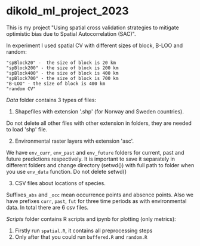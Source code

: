 # dikold_ml_project_2023
This is my project "Using spatial cross validation strategies to mitigate optimistic bias due to Spatial Autocorrelation (SAC)".

In experiment I used spatial CV with different sizes of block,
B-LOO and random:
  
	"spBlock20" -  the size of block is 20 km
	"spBlock200" - the size of block is 200 km
	"spBlock400" - the size of block is 400 km
	"spBlock700" - the size of block is 700 km
	"B-LOO" - the size of block is 400 km
	"random CV"





*Data* folder contains 3 types of files:
1) Shapefiles with extension '.shp' (for Norway and Sweden countries).  

Do not delete all other files with other extension in folders, they are needed to load 'shp' file.

2) Environmental raster layers with extension 'asc'.

We have ```env_curr```, ```env_past``` and ```env_future``` folders for current, past and future predictions respectively. It is important to save it separately in different folders and change directory (setwd()) with full path to folder when you use ```env_data``` function. Do not delete setwd()

3) CSV files about locations of species.

Suffixes```_abs``` and ```_occ``` mean occurrence points and absence points. Also we have prefixes ```curr```, ```past```, ```fut``` for three time periods as with environmental data. In total there are 6 csv files.

*Scripts* folder contains R scripts and ipynb for plotting (only metrics):

1) Firstly run ```spatial.R```, it contains all preprocessing steps
2) Only after that you could run ```buffered.R``` and ```random.R```

